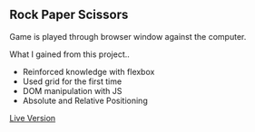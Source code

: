 <h2>Rock Paper Scissors</h2>
<p>Game is played through browser window against the computer.</p>
<p>What I gained from this project..</p>
<ul>
  <li>Reinforced knowledge with flexbox</li>
  <li>Used grid for the first time</li>
  <li>DOM manipulation with JS</li>
  <li>Absolute and Relative Positioning</li>
</ul>
<a href="https://sthompson33.github.io/rock-paper-scissors/">Live Version</a>

